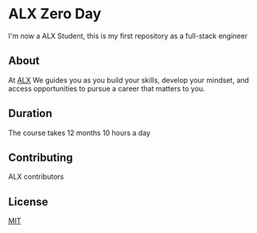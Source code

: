# ALX Zero Day

I'm now a ALX Student, this is my first repository as a full-stack engineer

## About

At  [ALX](https://www.alxafrica.com/) We guides you as you build your skills, develop your mindset, and access opportunities to pursue a career that matters to you.


## Duration
The course takes 12 months 10 hours a day

## Contributing
ALX contributors

## License
[MIT](https://choosealicense.com/licenses/mit/)